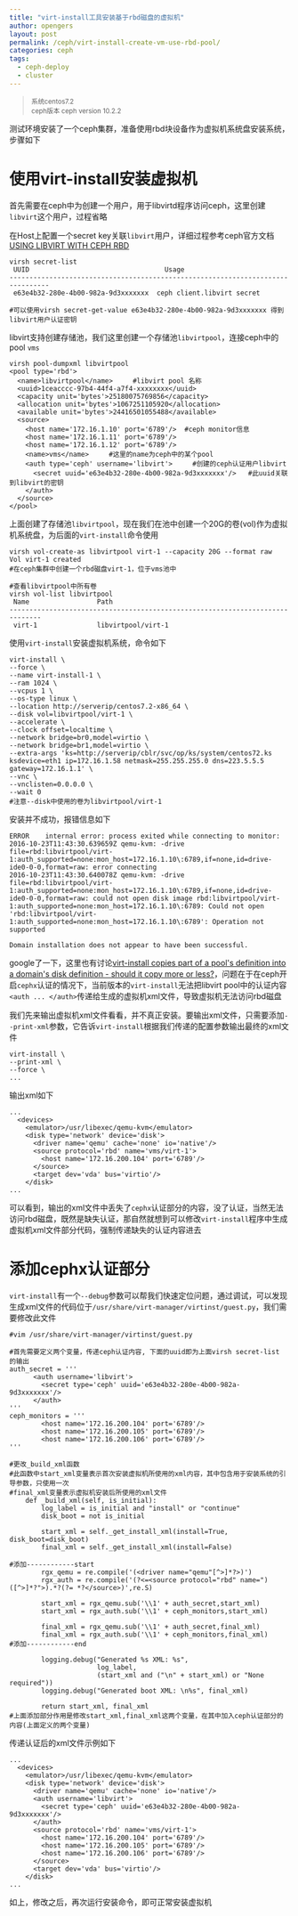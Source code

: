 ```yaml
---
title: "virt-install工具安装基于rbd磁盘的虚拟机"
author: opengers
layout: post
permalink: /ceph/virt-install-create-vm-use-rbd-pool/
categories: ceph
tags:
  - ceph-deploy
  - cluster
---
```


><small>系统centos7.2    
ceph版本 ceph version 10.2.2</small>

测试环境安装了一个ceph集群，准备使用rbd块设备作为虚拟机系统盘安装系统，步骤如下    

# 使用virt-install安装虚拟机    

首先需要在ceph中为创建一个用户，用于libvirtd程序访问ceph，这里创建`libvirt`这个用户，过程省略  

在Host上配置一个secret key关联`libvirt`用户，详细过程参考ceph官方文档[USING LIBVIRT WITH CEPH RBD](http://docs.ceph.com/docs/master/rbd/libvirt/)   

``` shell
virsh secret-list
 UUID                                  Usage
--------------------------------------------------------------------------------
 e63e4b32-280e-4b00-982a-9d3xxxxxxx  ceph client.libvirt secret
 
#可以使用virsh secret-get-value e63e4b32-280e-4b00-982a-9d3xxxxxxx 得到libvirt用户认证密钥  
```

libvirt支持创建存储池，我们这里创建一个存储池`libvirtpool`，连接ceph中的pool `vms`     

``` shell
virsh pool-dumpxml libvirtpool
<pool type='rbd'>
  <name>libvirtpool</name>     #libvirt pool 名称
  <uuid>1ceacccc-97b4-44f4-a7f4-xxxxxxxx</uuid>
  <capacity unit='bytes'>25180075769856</capacity>
  <allocation unit='bytes'>1067251105920</allocation>
  <available unit='bytes'>24416501055488</available>
  <source>
    <host name='172.16.1.10' port='6789'/>  #ceph monitor信息
    <host name='172.16.1.11' port='6789'/>
    <host name='172.16.1.12' port='6789'/>
    <name>vms</name>     #这里的name为ceph中的某个pool
    <auth type='ceph' username='libvirt'>     #创建的ceph认证用户libvirt
      <secret uuid='e63e4b32-280e-4b00-982a-9d3xxxxxxx'/>   #此uuid关联到libvirt的密钥 
    </auth>
  </source>
</pool>
```

上面创建了存储池`libvirtpool`，现在我们在池中创建一个20G的卷(vol)作为虚拟机系统盘，为后面的`virt-install`命令使用           

``` shell
virsh vol-create-as libvirtpool virt-1 --capacity 20G --format raw
Vol virt-1 created
#在ceph集群中创建一个rbd磁盘virt-1，位于vms池中

#查看libvirtpool中所有卷
virsh vol-list libvirtpool
 Name                 Path                                    
------------------------------------------------------------------------------                             
 virt-1               libvirtpool/virt-1
```

使用`virt-install`安装虚拟机系统，命令如下       

``` shell
virt-install \
--force \
--name virt-install-1 \
--ram 1024 \
--vcpus 1 \
--os-type linux \
--location http://serverip/centos7.2-x86_64 \
--disk vol=libvirtpool/virt-1 \
--accelerate \
--clock offset=localtime \
--network bridge=br0,model=virtio \
--network bridge=br1,model=virtio \
--extra-args 'ks=http://serverip/cblr/svc/op/ks/system/centos72.ks ksdevice=eth1 ip=172.16.1.58 netmask=255.255.255.0 dns=223.5.5.5 gateway=172.16.1.1' \
--vnc \
--vnclisten=0.0.0.0 \
--wait 0
#注意--disk中使用的卷为libvirtpool/virt-1
```

安装并不成功，报错信息如下    

``` shell
ERROR    internal error: process exited while connecting to monitor: 2016-10-23T11:43:30.639659Z qemu-kvm: -drive file=rbd:libvirtpool/virt-1:auth_supported=none:mon_host=172.16.1.10\:6789,if=none,id=drive-ide0-0-0,format=raw: error connecting
2016-10-23T11:43:30.640078Z qemu-kvm: -drive file=rbd:libvirtpool/virt-1:auth_supported=none:mon_host=172.16.1.10\:6789,if=none,id=drive-ide0-0-0,format=raw: could not open disk image rbd:libvirtpool/virt-1:auth_supported=none:mon_host=172.16.1.10\:6789: Could not open 'rbd:libvirtpool/virt-1:auth_supported=none:mon_host=172.16.1.10\:6789': Operation not supported

Domain installation does not appear to have been successful.
```

google了一下，这里也有讨论[virt-install copies part of a pool's definition into a domain's disk definition - should it copy more or less?](https://www.redhat.com/archives/virt-tools-list/2016-January/msg00006.html)，问题在于在ceph开启`cephx`认证的情况下，当前版本的`virt-install`无法把libvirt pool中的认证内容`<auth ... </auth>`传递给生成的虚拟机xml文件，导致虚拟机无法访问rbd磁盘     

我们先来输出虚拟机xml文件看看，并不真正安装。要输出xml文件，只需要添加`--print-xml`参数，它告诉`virt-install`根据我们传递的配置参数输出最终的xml文件    

``` shell
virt-install \
--print-xml \
--force \
...
```

输出xml如下    

``` shell
...
  <devices>
    <emulator>/usr/libexec/qemu-kvm</emulator>
    <disk type='network' device='disk'>
      <driver name='qemu' cache='none' io='native'/>
      <source protocol='rbd' name='vms/virt-1'>
        <host name='172.16.200.104' port='6789'/>
      </source>
      <target dev='vda' bus='virtio'/>
    </disk>
...
```   

可以看到，输出的xml文件中丢失了`cephx`认证部分的内容，没了认证，当然无法访问rbd磁盘，既然是缺失认证，那自然就想到可以修改`virt-install`程序中生成虚拟机xml文件部分代码，强制传递缺失的认证内容进去    

# 添加cephx认证部分   

`virt-install`有一个`--debug`参数可以帮我们快速定位问题，通过调试，可以发现生成xml文件的代码位于`/usr/share/virt-manager/virtinst/guest.py`，我们需要修改此文件    

``` shell
#vim /usr/share/virt-manager/virtinst/guest.py

#首先需要定义两个变量，传递ceph认证内容, 下面的uuid即为上面virsh secret-list 的输出
auth_secret = '''
      <auth username='libvirt'>
        <secret type='ceph' uuid='e63e4b32-280e-4b00-982a-9d3xxxxxxx'/>
      </auth>
'''
ceph_monitors = '''
        <host name='172.16.200.104' port='6789'/>
        <host name='172.16.200.105' port='6789'/>
        <host name='172.16.200.106' port='6789'/>
'''

#更改_build_xml函数
#此函数中start_xml变量表示首次安装虚拟机所使用的xml内容，其中包含用于安装系统的引导参数，只使用一次  
#final_xml变量表示虚拟机安装后所使用的xml文件
    def _build_xml(self, is_initial):
        log_label = is_initial and "install" or "continue"
        disk_boot = not is_initial

        start_xml = self._get_install_xml(install=True, disk_boot=disk_boot)
        final_xml = self._get_install_xml(install=False)

#添加------------start
        rgx_qemu = re.compile('(<driver name="qemu"[^>]*?>)')
        rgx_auth = re.compile('(?<=<source protocol="rbd" name=")([^>]*?">).*?(?= *?</source>)',re.S)

        start_xml = rgx_qemu.sub('\\1' + auth_secret,start_xml)
        start_xml = rgx_auth.sub('\\1' + ceph_monitors,start_xml)

        final_xml = rgx_qemu.sub('\\1' + auth_secret,final_xml)
        final_xml = rgx_auth.sub('\\1' + ceph_monitors,final_xml)
#添加------------end

        logging.debug("Generated %s XML: %s",
                      log_label,
                      (start_xml and ("\n" + start_xml) or "None required"))
        logging.debug("Generated boot XML: \n%s", final_xml)
        
        return start_xml, final_xml
#上面添加部分作用是修改start_xml,final_xml这两个变量，在其中加入ceph认证部分的内容(上面定义的两个变量)
```

传递认证后的xml文件示例如下     

``` shell
...
  <devices>
    <emulator>/usr/libexec/qemu-kvm</emulator>
    <disk type='network' device='disk'>
      <driver name='qemu' cache='none' io='native'/>
      <auth username='libvirt'>
        <secret type='ceph' uuid='e63e4b32-280e-4b00-982a-9d3xxxxxxx'/>
      </auth>
      <source protocol='rbd' name='vms/virt-1'>
        <host name='172.16.200.104' port='6789'/>
        <host name='172.16.200.105' port='6789'/>
        <host name='172.16.200.106' port='6789'/>
      </source>
      <target dev='vda' bus='virtio'/>
    </disk>
...
```

如上，修改之后，再次运行安装命令，即可正常安装虚拟机   